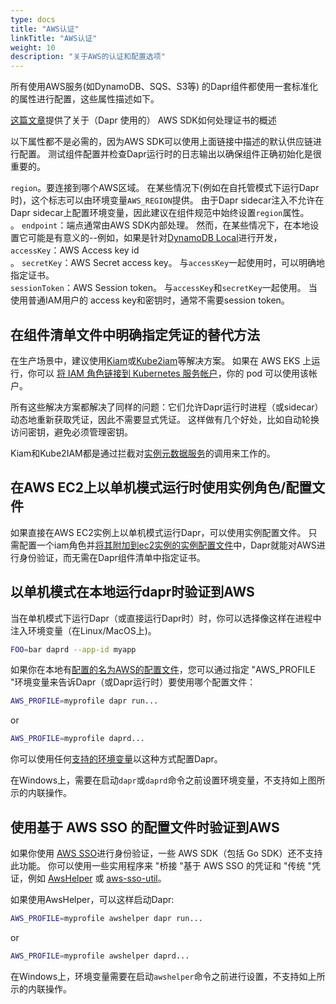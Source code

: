 ```yaml
---
type: docs
title: "AWS认证"
linkTitle: "AWS认证"
weight: 10
description: "关于AWS的认证和配置选项"
---
```


所有使用AWS服务(如DynamoDB、SQS、S3等) 的Dapr组件都使用一套标准化的属性进行配置，这些属性描述如下。

[这篇文章](https://docs.aws.amazon.com/sdk-for-go/v1/developer-guide/configuring-sdk.html#specifying-credentials)提供了关于（Dapr 使用的） AWS SDK如何处理证书的概述

以下属性都不是必需的，因为AWS SDK可以使用上面链接中描述的默认供应链进行配置。 测试组件配置并检查Dapr运行时的日志输出以确保组件正确初始化是很重要的。

`region`。要连接到哪个AWS区域。 在某些情况下(例如在自托管模式下运行Dapr时)，这个标志可以由环境变量`AWS_REGION`提供。 由于Dapr sidecar注入不允许在Dapr sidecar上配置环境变量，因此建议在组件规范中始终设置`region`属性。   
。 `endpoint`：端点通常由AWS SDK内部处理。 然而，在某些情况下，在本地设置它可能是有意义的--例如，如果是针对[DynamoDB Local](https://docs.aws.amazon.com/amazondynamodb/latest/developerguide/DynamoDBLocal.html)进行开发，   
`accessKey`：AWS Access key id   
。 `secretKey`：AWS Secret access key。 与`accessKey`一起使用时，可以明确地指定证书。   
`sessionToken`：AWS Session token。 与`accessKey`和`secretKey`一起使用。 当使用普通IAM用户的 access key和密钥时，通常不需要session token。

## 在组件清单文件中明确指定凭证的替代方法
在生产场景中，建议使用[Kiam](https://github.com/uswitch/kiam)或[Kube2iam](https://github.com/jtblin/kube2iam)等解决方案。 如果在 AWS EKS 上运行，你可以 [将 IAM 角色链接到 Kubernetes 服务帐户](https://docs.aws.amazon.com/eks/latest/userguide/create-service-account-iam-policy-and-role.html)，你的 pod 可以使用该帐户。

所有这些解决方案都解决了同样的问题：它们允许Dapr运行时进程（或sidecar）动态地重新获取凭证，因此不需要显式凭证。 这样做有几个好处，比如自动轮换访问密钥，避免必须管理密钥。

Kiam和Kube2IAM都是通过拦截对[实例元数据服务](https://docs.aws.amazon.com/AWSEC2/latest/UserGuide/configuring-instance-metadata-service.html)的调用来工作的。

## 在AWS EC2上以单机模式运行时使用实例角色/配置文件
如果直接在AWS EC2实例上以单机模式运行Dapr，可以使用实例配置文件。 只需配置一个iam角色并[将其附加到ec2实例的实例配置文件](https://docs.aws.amazon.com/IAM/latest/UserGuide/id_roles_use_switch-role-ec2_instance-profiles.html)中，Dapr就能对AWS进行身份验证，而无需在Dapr组件清单中指定证书。

## 以单机模式在本地运行dapr时验证到AWS
当在单机模式下运行Dapr（或直接运行Dapr时）时，你可以选择像这样在进程中注入环境变量（在Linux/MacOS上)。
```bash
FOO=bar daprd --app-id myapp
```
如果你在本地有[配置的名为AWS的配置文件](https://docs.aws.amazon.com/cli/latest/userguide/cli-configure-profiles.html)，您可以通过指定 "AWS_PROFILE "环境变量来告诉Dapr（或Dapr运行时）要使用哪个配置文件：

```bash
AWS_PROFILE=myprofile dapr run...
```
or
```bash
AWS_PROFILE=myprofile daprd...
```
你可以使用任何[支持的环境变量](https://docs.aws.amazon.com/cli/latest/userguide/cli-configure-envvars.html#envvars-list)以这种方式配置Dapr。

在Windows上，需要在启动`dapr`或`daprd`命令之前设置环境变量，不支持如上图所示的内联操作。

## 使用基于 AWS SSO 的配置文件时验证到AWS
如果你使用 [AWS SSO](https://aws.amazon.com/single-sign-on/)进行身份验证，一些 AWS SDK（包括 Go SDK）还不支持此功能。 你可以使用一些实用程序来 "桥接 "基于 AWS SSO 的凭证和 "传统 "凭证，例如 [AwsHelper](https://pypi.org/project/awshelper/) 或 [aws-sso-util](https://github.com/benkehoe/aws-sso-util)。

如果使用AwsHelper，可以这样启动Dapr:
```bash
AWS_PROFILE=myprofile awshelper dapr run...
```
or
```bash
AWS_PROFILE=myprofile awshelper daprd...
```

在Windows上，环境变量需要在启动`awshelper`命令之前进行设置，不支持如上所示的内联操作。

